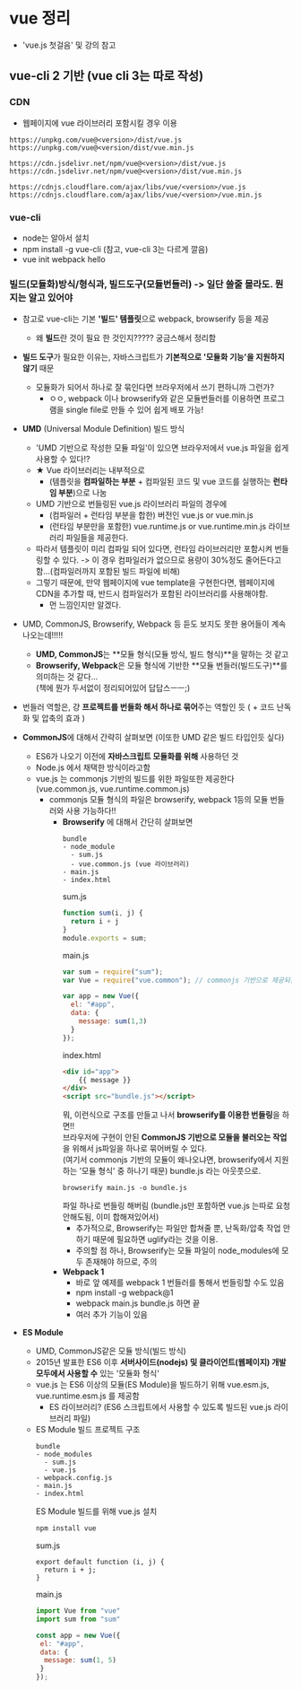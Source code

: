 # vue 정리
- 'vue.js 첫걸음' 및 강의 참고

## vue-cli 2 기반 (vue cli 3는 따로 작성)

### CDN
- 웹페이지에 vue 라이브러리 포함시킬 경우 이용
```
https://unpkg.com/vue@<version>/dist/vue.js
https://unpkg.com/vue@<version/dist/vue.min.js

https://cdn.jsdelivr.net/npm/vue@<version>/dist/vue.js
https://cdn.jsdelivr.net/npm/vue@<version>/dist/vue.min.js

https://cdnjs.cloudflare.com/ajax/libs/vue/<version>/vue.js
https://cdnjs.cloudflare.com/ajax/libs/vue/<version>/vue.min.js
```

### vue-cli
- node는 알아서 설치
- npm install -g vue-cli (참고, vue-cli 3는 다르게 깔음)
- vue init webpack hello

### 빌드(모듈화)방식/형식과, 빌드도구(모듈번들러) -> 일단 쓸줄 몰라도. 뭔지는 알고 있어야 
- 참고로 vue-cli는 기본 **'빌드' 템플릿**으로 webpack, browserify 등을 제공
  - 왜 **빌드**란 것이 필요 한 것인지????? 궁금스해서 정리함
  
- **빌드 도구**가 필요한 이유는, 자바스크립트가 **기본적으로 '모듈화 기능'을 지원하지 않기** 때문
  - 모듈화가 되어서 하나로 잘 묶인다면 브라우저에서 쓰기 편하니까 그런가?
    - ㅇㅇ, webpack 이나 browserify와 같은 모듈번들러를 이용하면 
      프로그램을 single file로 만들 수 있어 쉽게 배포 가능!
    
- **UMD** (Universal Module Definition) 빌드 방식
  - 'UMD 기반으로 작성한 모듈 파일'이 있으면 브라우저에서 vue.js 파일을 쉽게 사용할 수 있다!?
  - ★ Vue 라이브러리는 내부적으로 
    - (템플릿을 **컴파일하는 부분** + 컴파일된 코드 및 vue 코드를 실행하는 **런타임 부분**)으로 나눔
  - UMD 기반으로 번들링된 vue.js 라이브러리 파일의 경우에
    - (컴파일러 + 런타임 부분을 합한) 버전인 vue.js or vue.min.js
    - (런타임 부분만을 포함한) vue.runtime.js or vue.runtime.min.js 라이브러리 파일들을 제공한다.
  - 따라서 템플릿이 미리 컴파일 되어 있다면, 런타임 라이브러리만 포함시켜 번들링할 수 있다.
    -> 이 경우 컴파일러가 없으므로 용량이 30%정도 줄어든다고함...(컴파일러까지 포함된 빌드 파일에 비해)
  - 그렇기 때문에, 만약 웹페이지에 vue template을 구현한다면, 
    웹페이지에 CDN을 추가할 때, 반드시 컴파일러가 포함된 라이브러리를 사용해야함.
    - 먼 느낌인지만 알겠다.

- UMD, CommonJS, Browserify, Webpack 등 듣도 보지도 못한 용어들이 계속 나오는데!!!!!
    - **UMD, CommonJS**는 **모듈 형식(모듈 방식, 빌드 형식)**을 말하는 것 같고
    - **Browserify, Webpack**은 모듈 형식에 기반한 **모듈 번들러(빌드도구)**를 의미하는 것 같다...  
    (책에 뭔가 두서없이 정리되어있어 답답스ㅡㅡ;)
    
- 번들러 역할은, 걍 **프로젝트를 번들화 해서 하나로 묶어**주는 역할인 듯 ( + 코드 난독화 및 압축의 효과 )

- **CommonJS**에 대해서 간략히 살펴보면 (이또한 UMD 같은 빌드 타입인듯 싶다)
  - ES6가 나오기 이전에 **자바스크립트 모듈화를 위해** 사용하던 것
  - Node.js 에서 채택한 방식이라고함
  - vue.js 는 commonjs 기반의 빌드를 위한 파일또한 제공한다 (vue.common.js, vue.runtime.common.js)
    - commonjs 모듈 형식의 파일은 browserify, webpack 1등의 모듈 번들러와 사용 가능하다!!
      - **Browserify** 에 대해서 간단히 살펴보면
        ```
        bundle
        - node_module
          - sum.js
          - vue.common.js (vue 라이브러리)
        - main.js
        - index.html
        ```
        sum.js
        ```js
        function sum(i, j) {
          return i + j
        }
        module.exports = sum;
        ```
        main.js
        ```js
        var sum = require("sum");
        var Vue = require("vue.common"); // commonjs 기반으로 제공되는 vue.js 파일

        var app = new Vue({
          el: "#app",
          data: {
            message: sum(1,3)
          }
        });
        ```
        index.html
        ```html
        <div id="app">
            {{ message }}
        </div>
        <script src="bundle.js"></script>
        ```
        뭐, 이런식으로 구조를 만들고 나서 **browserify를 이용한 번들링**을 하면!!  
        브라우저에 구현이 안된 **CommonJS 기반으로 모듈을 불러오는 작업**을 위해서 js파일을 하나로 묶어버릴 수 있다.   
        (여기서 commonjs 기반의 모듈이 왜나오냐면, browserify에서 지원하는 '모듈 형식' 중 하나기 때문)
        bundle.js 라는 아웃풋으로.
        ```
        browserify main.js -o bundle.js
        ```
        파일 하나로 번들링 해버림 (bundle.js만 포함하면 vue.js 는따로 요청 안해도됨, 이미 합해져있어서)
        - 추가적으로, Browserify는 파일만 합쳐줄 뿐, 난독화/압축 작업 안하기 때문에
          필요하면 uglify라는 것을 이용.
        - 주의할 점 하나, Browserify는 모듈 파일이 node_modules에 모두 존재해야 하므로, 주의
      - **Webpack 1**
        - 바로 앞 예제를 webpack 1 번들러를 통해서 번들링할 수도 있음
        - npm install -g webpack@1
        - webpack main.js bundle.js 하면 끝
        - 여러 추가 기능이 있음
  
- **ES Module**
  - UMD, CommonJS같은 모듈 방식(빌드 방식)
  - 2015년 발표한 ES6 이후 **서버사이드(nodejs) 및 클라이언트(웹페이지) 개발 모두에서 사용할 수** 있는 '모듈화 형식'
  - vue.js 는 ES6 이상의 모듈(ES Module)을 빌드하기 위해 vue.esm.js, vue.runtime.esm.js 를 제공함
    - ES 라이브러리? (ES6 스크립트에서 사용할 수 있도록 빌드된 vue.js 라이브러리 파일)
  - ES Module 빌드
    프로젝트 구조
    ```
    bundle
    - node_modules
      - sum.js
      - vue.js
    - webpack.config.js
    - main.js
    - index.html
    ```
    ES Module 빌드를 위해 vue.js 설치
    ```js
    npm install vue
    ```
    sum.js
    ```
    export default function (i, j) {
      return i + j;
    }
    ```
    main.js
    ```js
    import Vue from "vue"
    import sum from "sum"
    
    const app = new Vue({
     el: "#app",
     data: {
      message: sum(1, 5)
     }
    });
    ```
  
  
